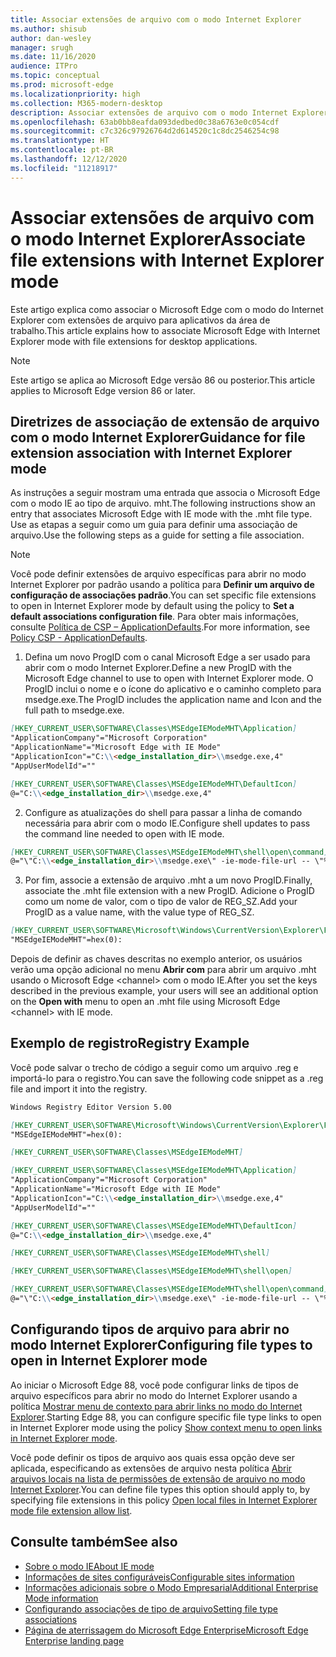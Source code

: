 ```yaml
---
title: Associar extensões de arquivo com o modo Internet Explorer
ms.author: shisub
author: dan-wesley
manager: srugh
ms.date: 11/16/2020
audience: ITPro
ms.topic: conceptual
ms.prod: microsoft-edge
ms.localizationpriority: high
ms.collection: M365-modern-desktop
description: Associar extensões de arquivo com o modo Internet Explorer
ms.openlocfilehash: 63ab0bb8eafda093dedbed0c38a6763e0c054cdf
ms.sourcegitcommit: c7c326c97926764d2d614520c1c8dc2546254c98
ms.translationtype: HT
ms.contentlocale: pt-BR
ms.lasthandoff: 12/12/2020
ms.locfileid: "11218917"
---
```

# <span data-ttu-id="6c211-103">Associar extensões de arquivo com o modo Internet Explorer</span><span class="sxs-lookup"><span data-stu-id="6c211-103">Associate file extensions with Internet Explorer mode</span></span>

<span data-ttu-id="6c211-104">Este artigo explica como associar o Microsoft Edge com o modo do Internet Explorer com extensões de arquivo para aplicativos da área de trabalho.</span><span class="sxs-lookup"><span data-stu-id="6c211-104">This article explains how to associate Microsoft Edge with Internet Explorer mode with file extensions for desktop applications.</span></span>

> [!NOTE]
> <span data-ttu-id="6c211-105">Este artigo se aplica ao Microsoft Edge versão 86 ou posterior.</span><span class="sxs-lookup"><span data-stu-id="6c211-105">This article applies to Microsoft Edge version 86 or later.</span></span>

## <span data-ttu-id="6c211-106">Diretrizes de associação de extensão de arquivo com o modo Internet Explorer</span><span class="sxs-lookup"><span data-stu-id="6c211-106">Guidance for file extension association with Internet Explorer mode</span></span>

<span data-ttu-id="6c211-107">As instruções a seguir mostram uma entrada que associa o Microsoft Edge com o modo IE ao tipo de arquivo. mht.</span><span class="sxs-lookup"><span data-stu-id="6c211-107">The following instructions show an entry that associates Microsoft Edge with IE mode with the .mht file type.</span></span> <span data-ttu-id="6c211-108">Use as etapas a seguir como um guia para definir uma associação de arquivo.</span><span class="sxs-lookup"><span data-stu-id="6c211-108">Use the following steps as a guide for setting a file association.</span></span>

> [!NOTE]
> <span data-ttu-id="6c211-109">Você pode definir extensões de arquivo específicas para abrir no modo Internet Explorer por padrão usando a política para **Definir um arquivo de configuração de associações padrão**.</span><span class="sxs-lookup"><span data-stu-id="6c211-109">You can set specific file extensions to open in Internet Explorer mode by default using the policy to **Set a default associations configuration file**.</span></span> <span data-ttu-id="6c211-110">Para obter mais informações, consulte [Política de CSP – ApplicationDefaults](https://docs.microsoft.com/windows/client-management/mdm/policy-csp-applicationdefaults#applicationdefaults-defaultassociationsconfiguration).</span><span class="sxs-lookup"><span data-stu-id="6c211-110">For more information, see [Policy CSP - ApplicationDefaults](https://docs.microsoft.com/windows/client-management/mdm/policy-csp-applicationdefaults#applicationdefaults-defaultassociationsconfiguration).</span></span>

1. <span data-ttu-id="6c211-111">Defina um novo ProgID com o canal Microsoft Edge a ser usado para abrir com o modo Internet Explorer.</span><span class="sxs-lookup"><span data-stu-id="6c211-111">Define a new ProgID with the Microsoft Edge channel to use to open with Internet Explorer mode.</span></span> <span data-ttu-id="6c211-112">O ProgID inclui o nome e o ícone do aplicativo e o caminho completo para msedge.exe.</span><span class="sxs-lookup"><span data-stu-id="6c211-112">The ProgID includes the application name and Icon and the full path to msedge.exe.</span></span>

```markdown
[HKEY_CURRENT_USER\SOFTWARE\Classes\MSEdgeIEModeMHT\Application]
"ApplicationCompany"="Microsoft Corporation"
"ApplicationName"="Microsoft Edge with IE Mode"
"ApplicationIcon"="C:\\<edge_installation_dir>\\msedge.exe,4"
"AppUserModelId"=""
```

```markdown
[HKEY_CURRENT_USER\SOFTWARE\Classes\MSEdgeIEModeMHT\DefaultIcon]
@="C:\\<edge_installation_dir>\\msedge.exe,4"
```

2. <span data-ttu-id="6c211-113">Configure as atualizações do shell para passar a linha de comando necessária para abrir com o modo IE.</span><span class="sxs-lookup"><span data-stu-id="6c211-113">Configure shell updates to pass the command line needed to open with IE mode.</span></span>

```markdown
[HKEY_CURRENT_USER\SOFTWARE\Classes\MSEdgeIEModeMHT\shell\open\command]
@="\"C:\\<edge_installation_dir>\\msedge.exe\" -ie-mode-file-url -- \"%1\""
```

3. <span data-ttu-id="6c211-114">Por fim, associe a extensão de arquivo .mht a um novo ProgID.</span><span class="sxs-lookup"><span data-stu-id="6c211-114">Finally, associate the .mht file extension with a new ProgID.</span></span> <span data-ttu-id="6c211-115">Adicione o ProgID como um nome de valor, com o tipo de valor de REG_SZ.</span><span class="sxs-lookup"><span data-stu-id="6c211-115">Add your ProgID as a value name, with the value type of REG_SZ.</span></span>

```markdown
[HKEY_CURRENT_USER\SOFTWARE\Microsoft\Windows\CurrentVersion\Explorer\FileExts\.mht\OpenWithProgids]
"MSEdgeIEModeMHT"=hex(0):
```

<span data-ttu-id="6c211-116">Depois de definir as chaves descritas no exemplo anterior, os usuários verão uma opção adicional no menu **Abrir com** para abrir um arquivo .mht usando o Microsoft Edge \<channel\> com o modo IE.</span><span class="sxs-lookup"><span data-stu-id="6c211-116">After you set the keys described in the previous example, your users will see an additional option on the **Open with** menu to open an .mht file using Microsoft Edge \<channel\> with IE mode.</span></span>

## <span data-ttu-id="6c211-117">Exemplo de registro</span><span class="sxs-lookup"><span data-stu-id="6c211-117">Registry Example</span></span>

<span data-ttu-id="6c211-118">Você pode salvar o trecho de código a seguir como um arquivo .reg e importá-lo para o registro.</span><span class="sxs-lookup"><span data-stu-id="6c211-118">You can save the following code snippet as a .reg file and import it into the registry.</span></span>

```markdown
Windows Registry Editor Version 5.00

[HKEY_CURRENT_USER\SOFTWARE\Microsoft\Windows\CurrentVersion\Explorer\FileExts\.mht\OpenWithProgids]
"MSEdgeIEModeMHT"=hex(0):

[HKEY_CURRENT_USER\SOFTWARE\Classes\MSEdgeIEModeMHT]

[HKEY_CURRENT_USER\SOFTWARE\Classes\MSEdgeIEModeMHT\Application]
"ApplicationCompany"="Microsoft Corporation"
"ApplicationName"="Microsoft Edge with IE Mode"
"ApplicationIcon"="C:\\<edge_installation_dir>\\msedge.exe,4"
"AppUserModelId"=""

[HKEY_CURRENT_USER\SOFTWARE\Classes\MSEdgeIEModeMHT\DefaultIcon]
@="C:\\<edge_installation_dir>\\msedge.exe,4"

[HKEY_CURRENT_USER\SOFTWARE\Classes\MSEdgeIEModeMHT\shell]

[HKEY_CURRENT_USER\SOFTWARE\Classes\MSEdgeIEModeMHT\shell\open]

[HKEY_CURRENT_USER\SOFTWARE\Classes\MSEdgeIEModeMHT\shell\open\command]
@="\"C:\\<edge_installation_dir>\\msedge.exe\" -ie-mode-file-url -- \"%1\""

```
## <span data-ttu-id="6c211-119">Configurando tipos de arquivo para abrir no modo Internet Explorer</span><span class="sxs-lookup"><span data-stu-id="6c211-119">Configuring file types to open in Internet Explorer mode</span></span>

<span data-ttu-id="6c211-120">Ao iniciar o Microsoft Edge 88, você pode configurar links de tipos de arquivo específicos para abrir no modo do Internet Explorer usando a política [ Mostrar menu de contexto para abrir links no modo do Internet Explorer](https://docs.microsoft.com/deployedge/microsoft-edge-policies#show-context-menu-to-open-a-link-in-internet-explorer-mode).</span><span class="sxs-lookup"><span data-stu-id="6c211-120">Starting Edge 88, you can configure specific file type links to open in Internet Explorer mode using the policy [Show context menu to open links in Internet Explorer mode](https://docs.microsoft.com/deployedge/microsoft-edge-policies#show-context-menu-to-open-a-link-in-internet-explorer-mode).</span></span> 

<span data-ttu-id="6c211-121">Você pode definir os tipos de arquivo aos quais essa opção deve ser aplicada, especificando as extensões de arquivo nesta política [Abrir arquivos locais na lista de permissões de extensão de arquivo no modo Internet Explorer](https://docs.microsoft.com/deployedge/microsoft-edge-policies#internetexplorerintegrationlocalfileextensionallowlist).</span><span class="sxs-lookup"><span data-stu-id="6c211-121">You can define file types this option should apply to, by specifying file extensions in this policy [Open local files in Internet Explorer mode file extension allow list](https://docs.microsoft.com/deployedge/microsoft-edge-policies#internetexplorerintegrationlocalfileextensionallowlist).</span></span> 

## <span data-ttu-id="6c211-122">Consulte também</span><span class="sxs-lookup"><span data-stu-id="6c211-122">See also</span></span>

- [<span data-ttu-id="6c211-123">Sobre o modo IE</span><span class="sxs-lookup"><span data-stu-id="6c211-123">About IE mode</span></span>](https://docs.microsoft.com/deployedge/edge-ie-mode)
- [<span data-ttu-id="6c211-124">Informações de sites configuráveis</span><span class="sxs-lookup"><span data-stu-id="6c211-124">Configurable sites information</span></span>](https://docs.microsoft.com/deployedge/edge-learnmore-configurable-sites-ie-mode)
- [<span data-ttu-id="6c211-125">Informações adicionais sobre o Modo Empresarial</span><span class="sxs-lookup"><span data-stu-id="6c211-125">Additional Enterprise Mode information</span></span>](https://docs.microsoft.com/internet-explorer/ie11-deploy-guide/enterprise-mode-overview-for-ie11)
- [<span data-ttu-id="6c211-126">Configurando associações de tipo de arquivo</span><span class="sxs-lookup"><span data-stu-id="6c211-126">Setting file type associations</span></span>](https://docs.microsoft.com/windows/win32/shell/fa-file-types)
- [<span data-ttu-id="6c211-127">Página de aterrissagem do Microsoft Edge Enterprise</span><span class="sxs-lookup"><span data-stu-id="6c211-127">Microsoft Edge Enterprise landing page</span></span>](https://aka.ms/EdgeEnterprise)
